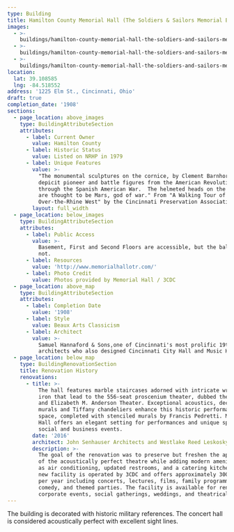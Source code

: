 ```yaml
---
type: Building
title: Hamilton County Memorial Hall (The Soldiers & Sailors Memorial Building)
images:
  - >-
    buildings/hamilton-county-memorial-hall-the-soldiers-and-sailors-memorial-building/hamilton-county-memorial-hall-the-soldiers-and-sailors-memorial-building-0_enuy6i
  - >-
    buildings/hamilton-county-memorial-hall-the-soldiers-and-sailors-memorial-building/hamilton-county-memorial-hall-the-soldiers-and-sailors-memorial-building-1_hodjtc
  - >-
    buildings/hamilton-county-memorial-hall-the-soldiers-and-sailors-memorial-building/hamilton-county-memorial-hall-the-soldiers-and-sailors-memorial-building-2_xbsg8w
location:
  lat: 39.108585
  lng: -84.518552
address: '1225 Elm St., Cincinnati, Ohio'
draft: true
completion_date: '1908'
sections:
  - page_location: above_images
    type: BuildingAttributeSection
    attributes:
      - label: Current Owner
        value: Hamilton County
      - label: Historic Status
        value: Listed on NRHP in 1979
      - label: Unique Features
        value: >-
          "The monumental sculptures on the cornice, by Clement Barnhorn,
          depicit pioneer and battle figures from the American Revolution
          through the Spanish American War.  The helmeted heads on the keysontes
          are thought to be Mars, god of war." From "A Walking Tour of
          Over-the-Rhine West" by the Cincinnati Preservation Association.
        layout: full_width
  - page_location: below_images
    type: BuildingAttributeSection
    attributes:
      - label: Public Access
        value: >-
          Basement, First and Second Floors are accessible, but the balcony is
          not.
      - label: Resources
        value: 'http://www.memorialhallotr.com/'
      - label: Photo Credit
        value: Photos provided by Memorial Hall / 3CDC
  - page_location: above_map
    type: BuildingAttributeSection
    attributes:
      - label: Completion Date
        value: '1908'
      - label: Style
        value: Beaux Arts Classicism
      - label: Architect
        value: >-
          Samuel Hannaford & Sons,one of Cincinnati's most prolific 19th Century
          architects who also designed Cincinnati City Hall and Music Hall.
  - page_location: below_map
    type: BuildingRenovationSection
    title: Renovation History
    renovations:
      - title: >-
          The hall features marble staircases adorned with intricate wrought
          iron that lead to the 556-seat proscenium theater, dubbed the Annie W.
          and Elizabeth M. Anderson Theater. Exceptional acoustics, decorative
          murals and Tiffany chandeliers enhance this historic performance
          space, completed with stenciled murals by Francis Pedretti. Memorial
          Hall offers an elegant setting for performances and unique spaces for
          social and business events.
        date: '2016'
        architect: John Senhauser Architects and Westlake Reed Leskosky
        description: >-
          The goal of the renovation was to preserve but freshen the appearance
          of the acoustically perfect theatre while adding modern amenities such
          as air conditioning, updated restrooms, and a catering kitchen.  The
          new facility is operated by 3CDC and offers approximately 300 events
          per year including concerts, lectures, films, family programming,
          comedy, and themed parties. The facility is available for rental for
          corporate events, social gatherings, weddings, and theatrical events.
---
```


The building is decorated with historic military references. The concert hall is considered acoustically perfect with excellent sight lines.
